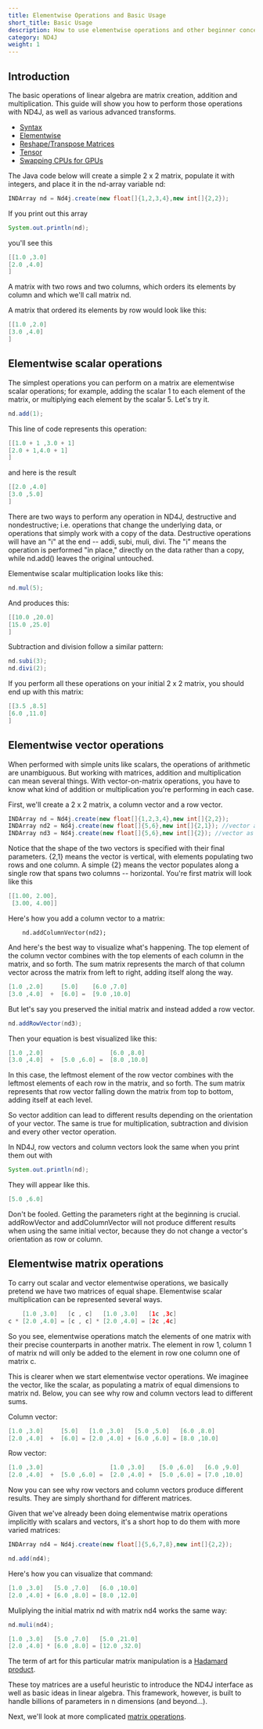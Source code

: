 ```yaml
---
title: Elementwise Operations and Basic Usage
short_title: Basic Usage
description: How to use elementwise operations and other beginner concepts in ND4J.
category: ND4J
weight: 1
---
```



## Introduction

The basic operations of linear algebra are matrix creation, addition and multiplication. This guide will show you how to perform those operations with ND4J, as well as various advanced transforms.

* [Syntax](./nd4j-syntax)
* [Elementwise](./nd4j-elementwise)
* [Reshape/Transpose Matrices](./nd4j-matrix-manipulation)
* [Tensor](./nd4j-tensor)
* [Swapping CPUs for GPUs](./deeplearning4j-config-gpu-cpu)

The Java code below will create a simple 2 x 2 matrix, populate it with integers, and place it in the nd-array variable nd:
```java
INDArray nd = Nd4j.create(new float[]{1,2,3,4},new int[]{2,2});
```
If you print out this array
```java
System.out.println(nd);
```
you'll see this
```java
[[1.0 ,3.0]
[2.0 ,4.0]
]
```
A matrix with two rows and two columns, which orders its elements by column and which we'll call matrix nd.

A matrix that ordered its elements by row would look like this:
```java
[[1.0 ,2.0]
[3.0 ,4.0]
]
```
## Elementwise scalar operations

The simplest operations you can perform on a matrix are elementwise scalar operations; for example, adding the scalar 1 to each element of the matrix, or multiplying each element by the scalar 5. Let's try it.
```java
nd.add(1);
```
This line of code represents this operation:
```java
[[1.0 + 1 ,3.0 + 1]
[2.0 + 1,4.0 + 1]
]
```
and here is the result
```java
[[2.0 ,4.0]
[3.0 ,5.0]
]
```
There are two ways to perform any operation in ND4J, destructive and nondestructive; i.e. operations that change the underlying data, or operations that simply work with a copy of the data. Destructive operations will have an "i" at the end -- addi, subi, muli, divi.  The "i" means the operation is performed "in place," directly on the data rather than a copy, while nd.add() leaves the original untouched.

Elementwise scalar multiplication looks like this:
```java
nd.mul(5);
```
And produces this:
```java
[[10.0 ,20.0]
[15.0 ,25.0]
]
```
Subtraction and division follow a similar pattern:
```java
nd.subi(3);
nd.divi(2);
```
If you perform all these operations on your initial 2 x 2 matrix, you should end up with this matrix:
```java
[[3.5 ,8.5]
[6.0 ,11.0]
]
```
## Elementwise vector operations

When performed with simple units like scalars, the operations of arithmetic are unambiguous. But working with matrices, addition and multiplication can mean several things. With vector-on-matrix operations, you have to know what kind of addition or multiplication you're performing in each case.

First, we'll create a 2 x 2 matrix, a column vector and a row vector.
```java
INDArray nd = Nd4j.create(new float[]{1,2,3,4},new int[]{2,2});
INDArray nd2 = Nd4j.create(new float[]{5,6},new int[]{2,1}); //vector as column
INDArray nd3 = Nd4j.create(new float[]{5,6},new int[]{2}); //vector as row
```
Notice that the shape of the two vectors is specified with their final parameters. {2,1} means the vector is vertical, with elements populating two rows and one column. A simple {2} means the vector populates along a single row that spans two columns -- horizontal. You're first matrix will look like this
```java
[[1.00, 2.00],
 [3.00, 4.00]]
```
Here's how you add a column vector to a matrix:

        nd.addColumnVector(nd2);

And here's the best way to visualize what's happening. The top element of the column vector combines with the top elements of each column in the matrix, and so forth. The sum matrix represents the march of that column vector across the matrix from left to right, adding itself along the way.
```java
[1.0 ,2.0]     [5.0]    [6.0 ,7.0]
[3.0 ,4.0]  +  [6.0] =  [9.0 ,10.0]
```
But let's say you preserved the initial matrix and instead added a row vector.
```java
nd.addRowVector(nd3);
```
Then your equation is best visualized like this:
```java
[1.0 ,2.0]                   [6.0 ,8.0]
[3.0 ,4.0]  +  [5.0 ,6.0] =  [8.0 ,10.0]
```
In this case, the leftmost element of the row vector combines with the leftmost elements of each row in the matrix, and so forth. The sum matrix represents that row vector falling down the matrix from top to bottom, adding itself at each level.

So vector addition can lead to different results depending on the orientation of your vector. The same is true for multiplication, subtraction and division and every other vector operation.

In ND4J, row vectors and column vectors look the same when you print them out with
```java
System.out.println(nd);
```
They will appear like this.
```java
[5.0 ,6.0]
```
Don't be fooled. Getting the parameters right at the beginning is crucial. addRowVector and addColumnVector will not produce different results when using the same initial vector, because they do not change a vector's orientation as row or column.

## Elementwise matrix operations

To carry out scalar and vector elementwise operations, we basically pretend we have two matrices of equal shape. Elementwise scalar multiplication can be represented several ways.
```java
    [1.0 ,3.0]   [c , c]   [1.0 ,3.0]   [1c ,3c]
c * [2.0 ,4.0] = [c , c] * [2.0 ,4.0] = [2c ,4c]
```
So you see, elementwise operations match the elements of one matrix with their precise counterparts in another matrix. The element in row 1, column 1 of matrix nd will only be added to the element in row one column one of matrix c.

This is clearer when we start elementwise vector operations. We imaginee the vector, like the scalar, as populating a matrix of equal dimensions to matrix nd. Below, you can see why row and column vectors lead to different sums.

Column vector:
```java
[1.0 ,3.0]     [5.0]   [1.0 ,3.0]   [5.0 ,5.0]   [6.0 ,8.0]
[2.0 ,4.0]  +  [6.0] = [2.0 ,4.0] + [6.0 ,6.0] = [8.0 ,10.0]
```
Row vector:
```java
[1.0 ,3.0]                   [1.0 ,3.0]    [5.0 ,6.0]   [6.0 ,9.0]    
[2.0 ,4.0]  +  [5.0 ,6.0] =  [2.0 ,4.0] +  [5.0 ,6.0] = [7.0 ,10.0]
```
Now you can see why row vectors and column vectors produce different results. They are simply shorthand for different matrices.

Given that we've already been doing elementwise matrix operations implicitly with scalars and vectors, it's a short hop to do them with more varied matrices:
```java
INDArray nd4 = Nd4j.create(new float[]{5,6,7,8},new int[]{2,2});

nd.add(nd4);
```
Here's how you can visualize that command:
```java
[1.0 ,3.0]   [5.0 ,7.0]   [6.0 ,10.0]
[2.0 ,4.0] + [6.0 ,8.0] = [8.0 ,12.0]
```
Muliplying the initial matrix nd with matrix nd4 works the same way:
```java
nd.muli(nd4);

[1.0 ,3.0]   [5.0 ,7.0]   [5.0 ,21.0]
[2.0 ,4.0] * [6.0 ,8.0] = [12.0 ,32.0]
```
The term of art for this particular matrix manipulation is a [Hadamard product](https://en.wikipedia.org/wiki/Hadamard_product_(matrices)).

These toy matrices are a useful heuristic to introduce the ND4J interface as well as basic ideas in linear algebra. This framework, however, is built to handle billions of parameters in n dimensions (and beyond...).

Next, we'll look at more complicated [matrix operations](../matrixwise.html).